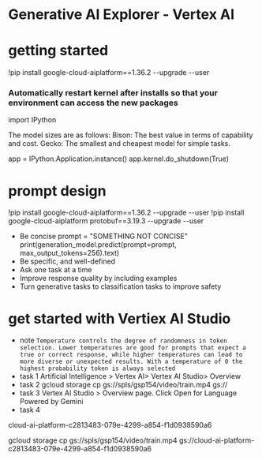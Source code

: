 # Generative AI Explorer - Vertex AI

# getting started
!pip install google-cloud-aiplatform==1.36.2 --upgrade --user
### Automatically restart kernel after installs so that your environment can access the new packages
import IPython

The model sizes are as follows:
Bison: The best value in terms of capability and cost.
Gecko: The smallest and cheapest model for simple tasks.

app = IPython.Application.instance()
app.kernel.do_shutdown(True)
# prompt design
!pip install google-cloud-aiplatform==1.36.2 --upgrade --user
!pip install google-cloud-aiplatform protobuf==3.19.3 --upgrade --user
- Be concise
prompt = "SOMETHING NOT CONCISE"
print(generation_model.predict(prompt=prompt, max_output_tokens=256).text)
- Be specific, and well-defined
- Ask one task at a time
- Improve response quality by including examples
- Turn generative tasks to classification tasks to improve safety
# get started with Vertiex AI Studio
- note
`Temperature controls the degree of randomness in token selection. Lower temperatures are good for prompts that expect a true or correct response, while higher temperatures can lead to more diverse or unexpected results. With a temperature of 0 the highest probability token is always selected`
- task 1
Artificial Intelligence > Vertex AI> Vertex AI Studio> Overview
- task 2
gcloud storage cp gs://spls/gsp154/video/train.mp4 gs://<Your-Cloud-Storage-Bucket>
- task 3
Vertex AI Studio > Overview page. Click Open for Language Powered by Gemini
- task 4


cloud-ai-platform-c2813483-079e-4299-a854-f1d0938590a6

gcloud storage cp gs://spls/gsp154/video/train.mp4 gs://cloud-ai-platform-c2813483-079e-4299-a854-f1d0938590a6